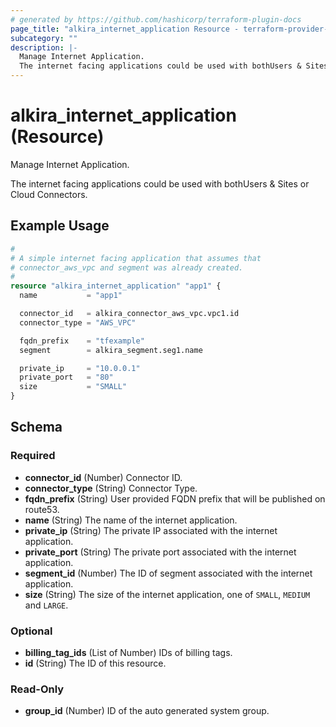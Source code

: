 ```yaml
---
# generated by https://github.com/hashicorp/terraform-plugin-docs
page_title: "alkira_internet_application Resource - terraform-provider-alkira"
subcategory: ""
description: |-
  Manage Internet Application.
  The internet facing applications could be used with bothUsers & Sites or Cloud Connectors.
---
```


# alkira_internet_application (Resource)

Manage Internet Application.

The internet facing applications could be used with bothUsers & Sites or Cloud Connectors.

## Example Usage

```terraform
#
# A simple internet facing application that assumes that
# connector_aws_vpc and segment was already created.
#
resource "alkira_internet_application" "app1" {
  name           = "app1"

  connector_id   = alkira_connector_aws_vpc.vpc1.id
  connector_type = "AWS_VPC"

  fqdn_prefix    = "tfexample"
  segment        = alkira_segment.seg1.name

  private_ip     = "10.0.0.1"
  private_port   = "80"
  size           = "SMALL"
}
```

<!-- schema generated by tfplugindocs -->
## Schema

### Required

- **connector_id** (Number) Connector ID.
- **connector_type** (String) Connector Type.
- **fqdn_prefix** (String) User provided FQDN prefix that will be published on route53.
- **name** (String) The name of the internet application.
- **private_ip** (String) The private IP associated with the internet application.
- **private_port** (String) The private port associated with the internet application.
- **segment_id** (Number) The ID of segment associated with the internet application.
- **size** (String) The size of the internet application, one of `SMALL`, `MEDIUM` and `LARGE`.

### Optional

- **billing_tag_ids** (List of Number) IDs of billing tags.
- **id** (String) The ID of this resource.

### Read-Only

- **group_id** (Number) ID of the auto generated system group.


